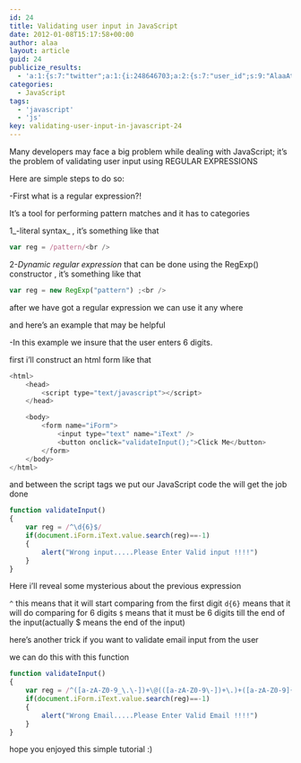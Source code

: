 ```yaml
---
id: 24
title: Validating user input in JavaScript
date: 2012-01-08T15:17:58+00:00
author: alaa
layout: article
guid: 24
publicize_results:
  - 'a:1:{s:7:"twitter";a:1:{i:248646703;a:2:{s:7:"user_id";s:9:"AlaaAttya";s:7:"post_id";s:18:"156031905878388736";}}}'
categories:
  - JavaScript
tags:
  - 'javascript'
  - 'js'
key: validating-user-input-in-javascript-24
---
```

Many developers may face a big problem while dealing with JavaScript; it’s the problem of validating user input using REGULAR EXPRESSIONS

Here are simple steps to do so:

-First what is a regular expression?!

It’s a tool for performing pattern matches and it has to categories

1_-literal syntax_ , it’s something like that  
```js
var reg = /pattern/<br />
````  
2-_Dynamic regular expression_ that can be done using the RegExp() constructor , it’s something like that

```js
var reg = new RegExp("pattern") ;<br />
``` 

after we have got a regular expression we can use it any where

and here’s an example that may be helpful

-In this example we insure that the user enters 6 digits.

first i&#8217;ll construct an html form like that

```js 
<html>
	<head>
		<script type="text/javascript"></script>
	</head>

	<body>
		<form name="iForm">
			<input type="text" name="iText" />
			<button onclick="validateInput();">Click Me</button>
		</form>
	</body>
</html>
```

and between the script tags we put our JavaScript code the will get the job done

```js
function validateInput()
{
	var reg = /^\d{6}$/
	if(document.iForm.iText.value.search(reg)==-1)
	{
		alert("Wrong input.....Please Enter Valid input !!!!")
	}
}
```

Here i&#8217;ll reveal some mysterious about the previous expression

`^` this means that it will start comparing from the first digit
`d{6}` means that it will do comparing for 6 digits
`$` means that it must be 6 digits till the end of the input(actually $ means the end of the input)

here&#8217;s another trick if you want to validate email input from the user

we can do this with this function  

```js
function validateInput()
{
	var reg = /^([a-zA-Z0-9_\.\-])+\@(([a-zA-Z0-9\-])+\.)+([a-zA-Z0-9]{2,4})+$/
	if(document.iForm.iText.value.search(reg)==-1)
	{
		alert("Wrong Email.....Please Enter Valid Email !!!!")
	}
}
```

hope you enjoyed this simple tutorial :)